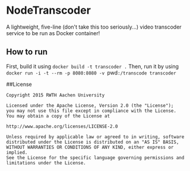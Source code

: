 # NodeTranscoder
A lightweight, five-line (don't take this too seriously...) video transcoder service to be run as Docker container!

## How to run
First, build it using `docker build -t transcoder .`
Then, run it by using `docker run -i -t --rm -p 8080:8080 -v `pwd`:/transcode transcoder`

##License

```
Copyright 2015 RWTH Aachen University

Licensed under the Apache License, Version 2.0 (the "License");
you may not use this file except in compliance with the License.
You may obtain a copy of the License at

http://www.apache.org/licenses/LICENSE-2.0

Unless required by applicable law or agreed to in writing, software
distributed under the License is distributed on an "AS IS" BASIS,
WITHOUT WARRANTIES OR CONDITIONS OF ANY KIND, either express or implied.
See the License for the specific language governing permissions and
limitations under the License.
```
